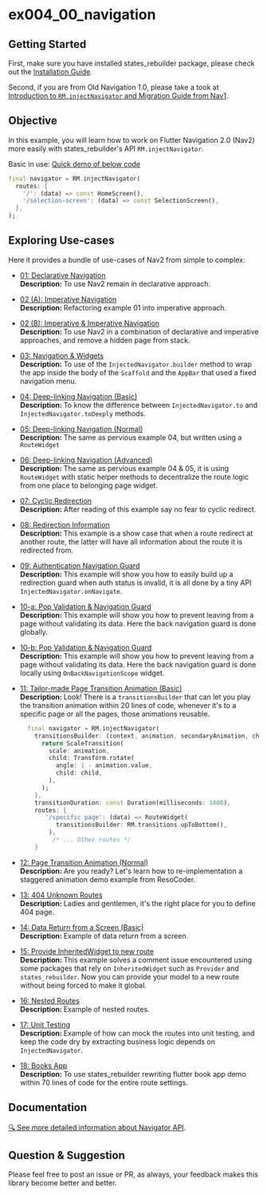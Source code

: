 # ex004_00_navigation

## Getting Started
First, make sure you have installed states_rebuilder package, please check out the [Installation Guide](https://github.com/GIfatahTH/states_rebuilder/tree/master/states_rebuilder_package#getting-started-with-states_rebuilder). 
<Br />

Second, if you are from Old Navigation 1.0, please take a took at [Introduction to `RM.injectNavigator` and Migration Guide from Nav1](https://github.com/GIfatahTH/states_rebuilder/issues/249).


## Objective

In this example, you will learn how to work on Flutter Navigation 2.0 (Nav2) more easily with states_rebuilder's API `RM.injectNavigator`.


Basic in use: [Quick demo of below code](https://github.com/GIfatahTH/states_rebuilder/blob/dev/examples/ex004_00_navigation/lib/ex14_return_data_from_screen.dart)

```Dart
final navigator = RM.injectNavigator(
  routes: {
    '/': (data) => const HomeScreen(),
    '/selection-screen': (data) => const SelectionScreen(),
  },
);
```

## Exploring Use-cases
Here it provides a bundle of use-cases of Nav2 from simple to complex:

- [01: Declarative Navigation](https://github.com/GIfatahTH/states_rebuilder/blob/dev/examples/ex004_00_navigation/lib/ex01_declarative_navigation.dart)
   <br /><b> Description: </b>
  To use Nav2 remain in declarative approach.

- [02 (A): Imperative Navigation](https://github.com/GIfatahTH/states_rebuilder/blob/dev/examples/ex004_00_navigation/lib/ex02_imperative_navigation.dart)
   <br /><b> Description: </b>
  Refactoring example 01 into imperative approach.

- [02 (B): Imperative & Imperative Navigation](https://github.com/GIfatahTH/states_rebuilder/blob/dev/examples/ex004_00_navigation/lib/ex02_imperative_navigation1.dart)
   <br /><b> Description: </b>
  To use Nav2 in a combination of declarative and imperative approaches, and remove a hidden page from stack.

- [03: Navigation & Widgets](https://github.com/GIfatahTH/states_rebuilder/blob/dev/examples/ex004_00_navigation/lib/ex03_using_builder.dart)
  <br /><b> Description: </b>
  To use of the `InjectedNavigator.builder` method to wrap the app inside the body of the `Scaffold` and the `AppBar` that used a fixed navigation menu.

- [04: Deep-linking Navigation (Basic)](https://github.com/GIfatahTH/states_rebuilder/blob/dev/examples/ex004_00_navigation/lib/ex04_to_deeply_1.dart)
  <br /><b> Description: </b>
  To know the difference between `InjectedNavigator.to` and `InjectedNavigator.toDeeply` methods.
  
- [05: Deep-linking Navigation (Normal)](https://github.com/GIfatahTH/states_rebuilder/blob/dev/examples/ex004_00_navigation/lib/ex05_to_deeply_2.dart)
  <br /><b> Description: </b>
  The same as pervious example 04, but written using a `RouteWidget`

- [06: Deep-linking Navigation (Advanced)](https://github.com/GIfatahTH/states_rebuilder/blob/dev/examples/ex004_00_navigation/lib/ex06_to_deeply_3.dart)
  <br /><b> Description: </b>
  The same as pervious example 04 & 05, it is using `RouteWidget` with static helper methods to decentralize the route logic from one place to belonging page widget.

- [07: Cyclic Redirection](https://github.com/GIfatahTH/states_rebuilder/blob/dev/examples/ex004_00_navigation/lib/ex07_on_navigate_cyclic_redirect.dart)
  <br /><b> Description: </b>
  After reading of this example say no fear to cyclic redirect.

- [08: Redirection Information](https://github.com/GIfatahTH/states_rebuilder/blob/dev/examples/ex004_00_navigation/lib/ex08_on_navigate_redirection_from.dart)
  <br /><b> Description: </b>
  This example is a show case that when a route redirect at another route, the latter will have all information about the route it is redirected from.

- [09: Authentication Navigation Guard](https://github.com/GIfatahTH/states_rebuilder/blob/dev/examples/ex004_00_navigation/lib/ex09_on_navigate_signin.dart)
  <br /><b> Description: </b>
  This example will show you how to easily build up a redirection guard when auth status is invalid, it is all done by a tiny API `InjectedNavigator.onNavigate`.
  
- [10-a: Pop Validation & Navigation Guard](https://github.com/GIfatahTH/states_rebuilder/blob/dev/examples/ex004_00_navigation/lib/ex10_on_global_back_navigation.dart)
  <br /><b> Description: </b>
  This example will show you how to prevent leaving from a page without validating its data. Here the back navigation guard is done globally.

- [10-b: Pop Validation & Navigation Guard](https://github.com/GIfatahTH/states_rebuilder/blob/dev/examples/ex004_00_navigation/lib/ex10_on_local_back_navigation.dart)
  <br /><b> Description: </b>
  This example will show you how to prevent leaving from a page without validating its data. Here the back navigation guard is done locally using `OnBackNavigationScope` widget.

  
- [11: Tailor-made Page Transition Animation (Basic)](https://github.com/GIfatahTH/states_rebuilder/blob/dev/examples/ex004_00_navigation/lib/ex10_on_back_navigation.dart)
  <br /><b> Description: </b>
  Look! There is a `transitionsBuilder` that can let you play the transition animation within 20 lines of code, whenever it's to a specific page or all the pages, those animations reusable.
  
  ```Dart
    final navigator = RM.injectNavigator(
      transitionsBuilder: (context, animation, secondaryAnimation, child) {
        return ScaleTransition(
          scale: animation,
          child: Transform.rotate(
            angle: 1 - animation.value,
            child: child,
          ),
        );
      },
      transitionDuration: const Duration(milliseconds: 1000),
      routes: { 
         '/specific page': (data) => RouteWidget(
            transitionsBuilder: RM.transitions.upToBottom(),
          ),
           /* ... Other routes */
      }
  ```
  
- [12: Page Transition Animation (Normal)](https://github.com/GIfatahTH/states_rebuilder/blob/dev/examples/ex004_00_navigation/lib/ex10_on_back_navigation.dart)
  <br /><b> Description: </b>
  Are you ready? Let's learn how to re-implementation a staggered animation demo example from ResoCoder.
  
    
- [13: 404 Unknown Routes](https://github.com/GIfatahTH/states_rebuilder/blob/dev/examples/ex004_00_navigation/lib/ex13_unknown_routes.dart)
  <br /><b> Description: </b>
  Ladies and gentlemen, it's the right place for you to define 404 page.
  
- [14: Data Return from a Screen (Basic)](https://github.com/GIfatahTH/states_rebuilder/blob/dev/examples/ex004_00_navigation/lib/ex14_return_data_from_screen.dart)
  <br /><b> Description: </b>
  Example of data return from a screen.

- [15: Provide InheritedWidget to new route](https://github.com/GIfatahTH/states_rebuilder/blob/dev/examples/ex004_00_navigation/lib/ex15_provide_inherited_widget_to_new_route.dart)
  <br /><b> Description: </b>
  This example solves a comment issue encountered using some packages that rely on `InheritedWidget` such as `Provider` and `states_rebuilder`. Now you can provide your model to a new route without being forced to make it global.
  
- [16: Nested Routes](https://github.com/GIfatahTH/states_rebuilder/blob/dev/examples/ex004_00_navigation/lib/ex15_nested_route.dart)
  <br /><b> Description: </b>
  Example of nested routes.
  
- [17: Unit Testing](https://github.com/GIfatahTH/states_rebuilder/blob/dev/examples/ex004_00_navigation/lib/ex15_nested_route.dart)
  <br /><b> Description: </b>
  Example of how can mock the routes into unit testing, and keep the code dry by extracting business logic depends on `InjectedNavigator`.
  
- [18: Books App](https://github.com/GIfatahTH/states_rebuilder/blob/dev/examples/ex004_00_navigation/lib/ex16_books_app.dart)
  <br /><b> Description: </b>
  To use states_rebuilder rewriting flutter book app demo within 70 lines of code for the entire route settings.


## Documentation
[🔍 See more detailed information about Navigator API](https://github.com/GIfatahTH/states_rebuilder/wiki/home).


## Question & Suggestion
Please feel free to post an issue or PR, as always, your feedback makes this library become better and better.

